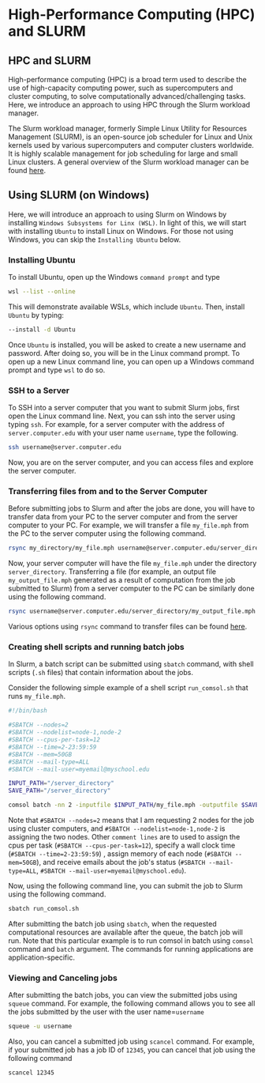 # High-Performance Computing (HPC) and SLURM

## HPC and SLURM
High-performance computing (HPC) is a broad term used to describe the use of high-capacity computing power, such as supercomputers and cluster computing, to solve computationally advanced/challenging tasks. Here, we introduce an approach to using HPC through the Slurm workload manager. 

The Slurm workload manager, formerly Simple Linux Utility for Resources Management (SLURM), is an open-source job scheduler for Linux and Unix kernels used by various supercomputers and computer clusters worldwide. It is highly scalable management for job scheduling for large and small Linux clusters. A general overview of the Slurm workload manager can be found [here](https://slurm.schedmd.com/overview.html).


## Using SLURM (on Windows)

Here, we will introduce an approach to using Slurm on Windows by installing `Windows Subsystems for Linx (WSL)`. In light of this, we will start with installing `Ubuntu` to install Linux on Windows. For those not using Windows, you can skip the `Installing Ubuntu` below.

### Installing Ubuntu

To install Ubuntu, open up the Windows `command prompt` and type
```bash
wsl --list --online
```
This will demonstrate available WSLs, which include `Ubuntu`. Then, install `Ubuntu` by typing: 
```bash
--install -d Ubuntu
```
Once `Ubuntu` is installed, you will be asked to create a new username and password. After doing so, you will be in the Linux command prompt. To open up a new Linux command line, you can open up a Windows command prompt and type `wsl` to do so.

### SSH to a Server
To SSH into a server computer that you want to submit Slurm jobs, first open the Linux command line. Next, you can ssh into the server using typing `ssh`.
For example, for a server computer with the address of `server.computer.edu` with your user name `username`, type the following.
```bash
ssh username@server.computer.edu
```
Now, you are on the server computer, and you can access files and explore the server computer.

### Transferring files from and to the Server Computer
Before submitting jobs to Slurm and after the jobs are done, you will have to transfer data from your PC to the server computer and from the server computer to your PC. For example, we will transfer a file `my_file.mph` from the PC to the server computer using the following command.
```bash
rsync my_directory/my_file.mph username@server.computer.edu/server_directory/my_file.mph
```
Now, your server computer will have the file `my_file.mph` under the directory `server_directory`.
Transferring a file (for example, an output file `my_output_file.mph` generated as a result of computation from the job submitted to Slurm) from a server computer to the PC can be similarly done using the following command.
```bash
rsync username@server.computer.edu/server_directory/my_output_file.mph my_directory/my_output_file.mph
```
Various options using `rsync` command to transfer files can be found [here](https://www.computerhope.com/unix/rsync.htm).

### Creating shell scripts and running batch jobs
In Slurm, a batch script can be submitted using `sbatch` command, with shell scripts (`.sh` files) that contain information about the jobs.

Consider the following simple example of a shell script `run_comsol.sh` that runs `my_file.mph`.
```bash
#!/bin/bash

#SBATCH --nodes=2
#SBATCH --nodelist=node-1,node-2
#SBATCH --cpus-per-task=12
#SBATCH --time=2-23:59:59
#SBATCH --mem=50GB
#SBATCH --mail-type=ALL
#SBATCH --mail-user=myemail@myschool.edu

INPUT_PATH="/server_directory"
SAVE_PATH="/server_directory"

comsol batch -nn 2 -inputfile $INPUT_PATH/my_file.mph -outputfile $SAVE_PATH/my_output_file.mph -study std1;
```
Note that `#SBATCH --nodes=2` means that I am requesting 2 nodes for the job using cluster computers, and `#SBATCH --nodelist=node-1,node-2` is assigning the two nodes. Other `comment lines` are to used to assign the cpus per task (`#SBATCH --cpus-per-task=12`), specify a wall clock time (`#SBATCH --time=2-23:59:59`) , assign memory of each node (`#SBATCH --mem=50GB`), and receive emails about the job's status (`#SBATCH --mail-type=ALL`, `#SBATCH --mail-user=myemail@myschool.edu`). 

Now, using the following command line, you can submit the job to Slurm using the following command.
```bash
sbatch run_comsol.sh
```
After submitting the batch job using `sbatch`, when the requested computational resources are available after the queue, the batch job will run. Note that this particular example is to run comsol in batch using `comsol` command and `batch` argument. The commands for running applications are application-specific. 

### Viewing and Canceling jobs
After submitting the batch jobs, you can view the submitted jobs using `squeue` command. For example, the following command allows you to see all the jobs submitted by the user with the user name=`username`

```bash
squeue -u username
```

Also, you can cancel a submitted job using `scancel` command. For example, if your submitted job has a job ID of `12345`, you can cancel that job using the following command

```bash
scancel 12345
```
